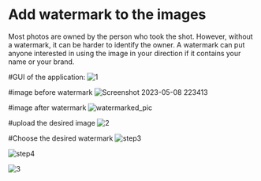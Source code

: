 # Add watermark to the images
Most photos are owned by the person who took the shot. However, without a watermark, it can be harder to identify the owner. A watermark can put anyone interested in using the image in your direction if it contains your name or your brand.

#GUI of the application:
![1](https://user-images.githubusercontent.com/98449216/236892896-9c27278b-285f-4433-9113-878fcff83dda.png)

#image before watermark
![Screenshot 2023-05-08 223413](https://user-images.githubusercontent.com/98449216/236893033-22cc15da-fb90-42ba-8c5a-ee306eeaf0e9.png)

#image after watermark
![watermarked_pic](https://user-images.githubusercontent.com/98449216/236893061-e774e145-b8cb-471f-8bb9-8536f9f6831f.png)

#upload the desired image
![2](https://user-images.githubusercontent.com/98449216/236892955-c30f2819-4077-48d0-868b-48b4c70c3fb7.png)

#Choose the desired watermark
![step3](https://user-images.githubusercontent.com/98449216/236893199-4a362d59-495b-4ff1-9899-d174e1eba47e.png)

![step4](https://user-images.githubusercontent.com/98449216/236893335-66720540-cfbf-4bf3-b5f3-3db4f7050fe2.png)

![3](https://user-images.githubusercontent.com/98449216/236892983-de9b465d-5f04-49c3-8278-0960a69ede70.png)




